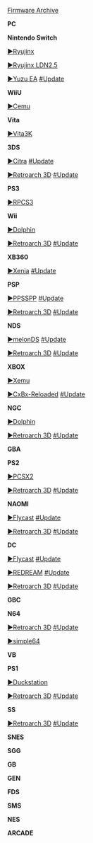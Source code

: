 <!--

<details>
<summary>layout: page
title: ""
permalink: https://jeuxsf.github.io/JSF/ezMU

</details>
  
#### hidden field with metadata

-->

[Firmware Archive](https://darthsternie.net)

**PC**

**Nintendo Switch**

[►Ryujinx](https://ouo.io/fWqq5R) 

[►Ryujinx LDN2.5](https://ouo.io/y6G5OK)

[►Yuzu EA](https://ouo.io/5L7S1)
[#Update](https://pineappleea.github.io)

**WiiU**

[►Cemu](https://ouo.io/y8MzvD)

**Vita**

[►Vita3K](https://ouo.io/sKlNql)

**3DS**

[►Citra](https://ouo.io/02HbN0K)
[#Update](https://citra-emu.org/download/#)

[►Retroarch 3D](https://ouo.io/OhklFQ)
[#Update](https://www.retroarch.com/?page=platforms)

**PS3**

[►RPCS3](https://ouo.io/DHNXyg)

**Wii**

[►Dolphin](https://ouo.io/4lb1J3l)

[►Retroarch 3D](https://ouo.io/OhklFQ)
[#Update](https://www.retroarch.com/?page=platforms)

**XB360**

[►Xenia](https://ouo.io/5m4zhQX)
[#Update](https://github.com/xenia-canary/xenia-canary/releases)

**PSP**

[►PPSSPP](https://ouo.io/ldN4Ku)
[#Update](https://buildbot.orphis.net/ppsspp/index.php)

[►Retroarch 3D](https://ouo.io/OhklFQ)
[#Update](https://www.retroarch.com/?page=platforms)

**NDS**

[►melonDS](https://ouo.io/3waZrF)
[#Update](https://melonds.kuribo64.net/downloads.php)

[►Retroarch 3D](https://ouo.io/OhklFQ)
[#Update](https://www.retroarch.com/?page=platforms)

**XBOX**

[►Xemu](https://ouo.io/312ZHa)

[►CxBx-Reloaded](https://ouo.io/FJAfIN)
[#Update](https://github.com/Cxbx-Reloaded/Cxbx-Reloaded/releases)

**NGC**

[►Dolphin](https://ouo.io/4lb1J3l)

[►Retroarch 3D](https://ouo.io/OhklFQ)
[#Update](https://www.retroarch.com/?page=platforms)

**GBA**

**PS2**

[►PCSX2](https://ouo.io/i6LQjNM)

[►Retroarch 3D](https://ouo.io/OhklFQ)
[#Update](https://www.retroarch.com/?page=platforms)

**NAOMI**

[►Flycast](https://ouo.io/ZsQuA7)
[#Update](https://flyinghead.github.io/flycast-builds/)

[►Retroarch 3D](https://ouo.io/OhklFQ)
[#Update](https://www.retroarch.com/?page=platforms)

**DC**

[►Flycast](https://ouo.io/ZsQuA7)
[#Update](https://flyinghead.github.io/flycast-builds/)

[►REDREAM](https://ouo.io/oy6YUzw)
[#Update](https://redream.io/download)

[►Retroarch 3D](https://ouo.io/OhklFQ)
[#Update](https://www.retroarch.com/?page=platforms)

**GBC**

**N64**

[►Retroarch 3D](https://ouo.io/OhklFQ)
[#Update](https://www.retroarch.com/?page=platforms)

[►simple64](https://ouo.io/itIt1z)

**VB**

**PS1**

[►Duckstation](https://ouo.io/65RADM)

[►Retroarch 3D](https://ouo.io/OhklFQ)
[#Update](https://www.retroarch.com/?page=platforms)

**SS**

[►Retroarch 3D](https://ouo.io/OhklFQ)
[#Update](https://www.retroarch.com/?page=platforms)

**SNES**

**SGG**

**GB**

**GEN**

**FDS**

**SMS**

**NES**

**ARCADE**









